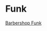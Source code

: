 # Funk

[Barbershop Funk](https://www.google.com/url?sa=i&url=https%3A%2F%2Fwww.youtube.com%2Fwatch%3Fv%3D_MUFwvT5cqU&psig=AOvVaw3tD4qlA1cPYbWPNS7Zvaa9&ust=1758117989647000&source=images&cd=vfe&opi=89978449&ved=0CBYQjRxqFwoTCKDcu4m63Y8DFQAAAAAdAAAAABAE "Funk")
